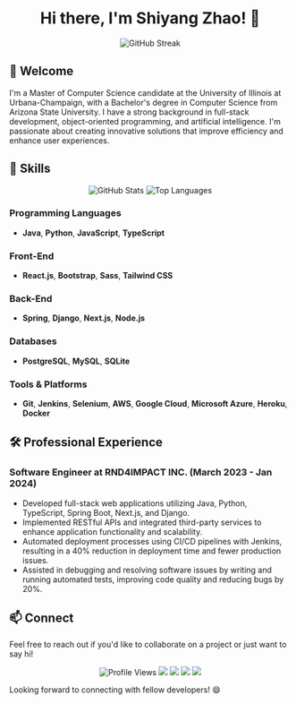 <h1 align="center">Hi there, I'm Shiyang Zhao! 👋</h1>

<div align="center">
  <img src="https://github-readme-streak-stats.herokuapp.com?user=Shiyang-Zhao&theme=dark&border_radius=5.5&card_width=1000" alt="GitHub Streak" />
</div>

## 👋 Welcome

I'm a Master of Computer Science candidate at the University of Illinois at Urbana-Champaign, with a Bachelor's degree in Computer Science from Arizona State University. I have a strong background in full-stack development, object-oriented programming, and artificial intelligence. I'm passionate about creating innovative solutions that improve efficiency and enhance user experiences.

## 🔧 Skills
<div align="center">
  <img src="https://github-readme-stats.vercel.app/api?username=Shiyang-Zhao&show_icons=true&theme=dark&border_radius=5.5" alt="GitHub Stats" />
  <img src="https://github-readme-stats.vercel.app/api/top-langs/?username=Shiyang-Zhao&layout=compact&theme=dark&border_radius=5.5" alt="Top Languages" />
</div>

### Programming Languages
- **Java**, **Python**, **JavaScript**, **TypeScript**

### Front-End
- **React.js**, **Bootstrap**, **Sass**, **Tailwind CSS**

### Back-End
- **Spring**, **Django**, **Next.js**, **Node.js**

### Databases
- **PostgreSQL**, **MySQL**, **SQLite**

### Tools & Platforms
- **Git**, **Jenkins**, **Selenium**, **AWS**, **Google Cloud**, **Microsoft Azure**, **Heroku**, **Docker**

## 🛠 Professional Experience

### Software Engineer at RND4IMPACT INC. (March 2023 - Jan 2024)
- Developed full-stack web applications utilizing Java, Python, TypeScript, Spring Boot, Next.js, and Django.
- Implemented RESTful APIs and integrated third-party services to enhance application functionality and scalability.
- Automated deployment processes using CI/CD pipelines with Jenkins, resulting in a 40% reduction in deployment time and fewer production issues.
- Assisted in debugging and resolving software issues by writing and running automated tests, improving code quality and reducing bugs by 20%.

## 📫 Connect

Feel free to reach out if you'd like to collaborate on a project or just want to say hi!

<p align="center">
  <img src="https://komarev.com/ghpvc/?username=Shiyang-Zhao&color=blue" alt="Profile Views">
  <a href="https://www.linkedin.com/in/shiyang-zhao/"><img src="https://img.shields.io/badge/LinkedIn-Connect-blue?style=flat&logo=linkedin"></a>
  <a href="https://shiyang-zhao.github.io/"><img src="https://img.shields.io/badge/Portfolio-Visit-yellow?style=flat&logo=google-chrome"></a>
  <a href="https://github.com/Shiyang-Zhao"><img src="https://img.shields.io/badge/GitHub-Follow-blue?style=flat&logo=github"></a>
  <a href="https://www.instagram.com/shawn_zhao0/"><img src="https://img.shields.io/badge/Instagram-Connect-orange?style=flat&logo=instagram"></a>
</p>

Looking forward to connecting with fellow developers! 😄
